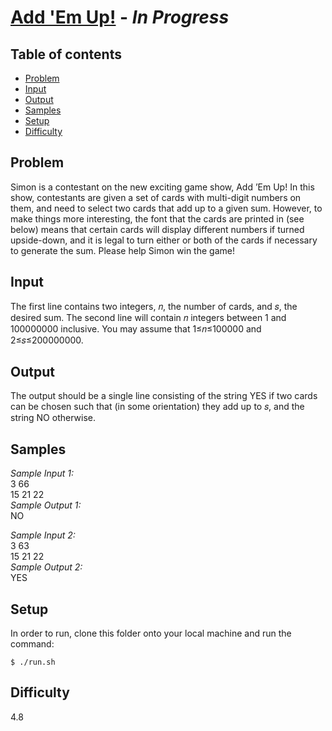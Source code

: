 # [Add 'Em Up!](https://open.kattis.com/problems/addemup) - _In Progress_

## Table of contents

- [Problem](#problem)
- [Input](#input)
- [Output](#output)
- [Samples](#samples)
- [Setup](#setup)
- [Difficulty](#difficulty)

## Problem
Simon is a contestant on the new exciting game show, Add ’Em Up! In this show, contestants are given a set of cards with multi-digit numbers on them, and need to select two cards that add up to a given sum. However, to make things more interesting, the font that the cards are printed in (see below) means that certain cards will display different numbers if turned upside-down, and it is legal to turn either or both of the cards if necessary to generate the sum. Please help Simon win the game!

## Input
The first line contains two integers, 𝑛, the number of cards, and 𝑠, the desired sum. The second line will contain 𝑛 integers between 1 and 100000000 inclusive. You may assume that 1≤𝑛≤100000 and 2≤𝑠≤200000000.

## Output
The output should be a single line consisting of the string YES if two cards can be chosen such that (in some orientation) they add up to 𝑠, and the string NO otherwise.

## Samples
_Sample Input 1:_ </br>
3 66 </br>
15 21 22 </br>
_Sample Output 1:_ </br>
NO </br>

_Sample Input 2:_ </br>
3 63 </br>
15 21 22 </br>
_Sample Output 2:_ </br>
YES </br>

## Setup
In order to run, clone this folder onto your local machine and run the command:

	$ ./run.sh

## Difficulty
4.8
